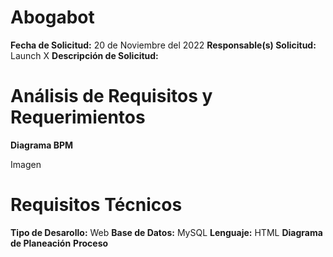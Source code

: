 # Abogabot

 **Fecha de Solicitud:** 20 de Noviembre del 2022
 **Responsable(s) Solicitud:** Launch X
 **Descripción de Solicitud:**
 

 # Análisis de Requisitos y Requerimientos

 **Diagrama BPM**

 Imagen

 # Requisitos Técnicos

 **Tipo de Desarollo:** Web
 **Base de Datos:** MySQL
 **Lenguaje:** HTML
 **Diagrama de Planeación**
 **Proceso**
